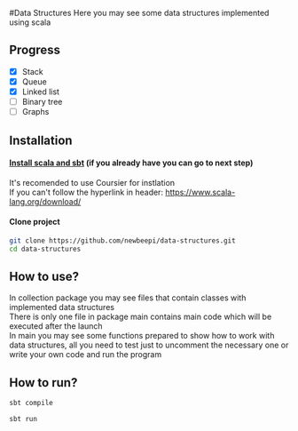 #Data Structures
Here you may see some data structures implemented using scala

## Progress

 - [x] Stack
 - [x] Queue 
 - [x] Linked list
 - [ ] Binary tree
 - [ ] Graphs
 
## Installation

#### [Install scala and sbt](https://www.scala-lang.org/download/) (if you already have you can go to next step)
  
    
 It's recomended to use Coursier for instlation <br>
 If you can't follow the hyperlink in header: 
 https://www.scala-lang.org/download/

#### Clone project
```bash
git clone https://github.com/newbeepi/data-structures.git
cd data-structures
```

## How to use?
In collection package you may see files that contain classes 
with implemented data structures <br>
There is only one file in package main contains main 
code which will be executed after the launch <br>
In main you may see some functions prepared to show how to work with
data structures, all you need to test just to uncomment the necessary one or write your own code
and run the program

## How to run?
```bash
sbt compile 

sbt run
```